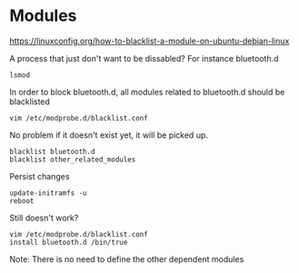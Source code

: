 # Modules
https://linuxconfig.org/how-to-blacklist-a-module-on-ubuntu-debian-linux 

A process that just don't want to be dissabled? For instance bluetooth.d

```
lsmod
```
In order to block bluetooth.d, all modules related to bluetooth.d should be blacklisted

```
vim /etc/modprobe.d/blacklist.conf
```
No problem if it doesn't exist yet, it will be picked up.

```
blacklist bluetooth.d
blacklist other_related_modules
```
Persist changes
```
update-initramfs -u
reboot
```

Still doesn't work?
```
vim /etc/modprobe.d/blacklist.conf
install bluetooth.d /bin/true
```
Note: There is no need to define the other dependent modules 
